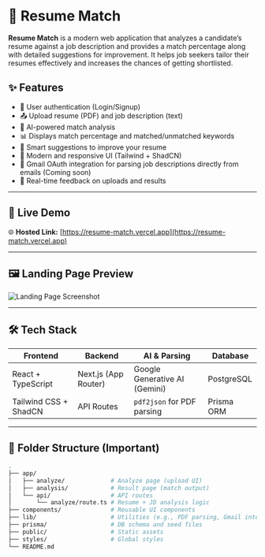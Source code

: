 # 📄 Resume Match

**Resume Match** is a modern web application that analyzes a candidate’s resume against a job description and provides a match percentage along with detailed suggestions for improvement. It helps job seekers tailor their resumes effectively and increases the chances of getting shortlisted.

## ✨ Features

- 🔐 User authentication (Login/Signup)
- 📤 Upload resume (PDF) and job description (text)
- 🤖 AI-powered match analysis
- 📊 Displays match percentage and matched/unmatched keywords
- 🧠 Smart suggestions to improve your resume
- 💅 Modern and responsive UI (Tailwind + ShadCN)
- 📨 Gmail OAuth integration for parsing job descriptions directly from emails (Coming soon)
- 🔄 Real-time feedback on uploads and results

---

## 🚀 Live Demo

🌐 **Hosted Link:** [https://resume-match.vercel.app](https://resume-match.vercel.app)

---

## 🖼️ Landing Page Preview

![Landing Page Screenshot](https://i.ibb.co/dsVWYNXm/Screenshot-2025-07-07-132539.png)

---

## 🛠️ Tech Stack

| Frontend | Backend | AI & Parsing | Database |
|----------|---------|--------------|----------|
| React + TypeScript | Next.js (App Router) | Google Generative AI (Gemini) | PostgreSQL |
| Tailwind CSS + ShadCN | API Routes | `pdf2json` for PDF parsing | Prisma ORM |

---

## 📁 Folder Structure (Important)

```bash
.
├── app/
│   ├── analyze/             # Analyze page (upload UI)
│   ├── analysis/            # Result page (match output)
│   └── api/                 # API routes
│       └── analyze/route.ts # Resume + JD analysis logic
├── components/              # Reusable UI components
├── lib/                     # Utilities (e.g., PDF parsing, Gmail integration)
├── prisma/                  # DB schema and seed files
├── public/                  # Static assets
├── styles/                  # Global styles
└── README.md
